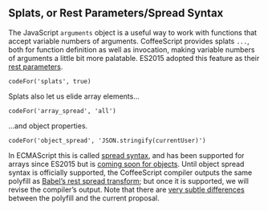 ## Splats, or Rest Parameters/Spread Syntax

The JavaScript `arguments` object is a useful way to work with functions that accept variable numbers of arguments. CoffeeScript provides splats `...`, both for function definition as well as invocation, making variable numbers of arguments a little bit more palatable. ES2015 adopted this feature as their [rest parameters](https://developer.mozilla.org/en-US/docs/Web/JavaScript/Reference/Functions/rest_parameters).

```
codeFor('splats', true)
```

<div id="array-spread" class="bookmark"></div>

Splats also let us elide array elements...

```
codeFor('array_spread', 'all')
```

<div id="object-spread" class="bookmark"></div>

...and object properties.

```
codeFor('object_spread', 'JSON.stringify(currentUser)')
```

In ECMAScript this is called [spread syntax](https://developer.mozilla.org/en-US/docs/Web/JavaScript/Reference/Operators/Spread_operator), and has been supported for arrays since ES2015 but is [coming soon for objects](https://developer.mozilla.org/en-US/docs/Web/JavaScript/Reference/Operators/Spread_operator#Spread_in_object_literals). Until object spread syntax is officially supported, the CoffeeScript compiler outputs the same polyfill as [Babel’s rest spread transform](https://babeljs.io/docs/plugins/transform-object-rest-spread/); but once it is supported, we will revise the compiler’s output. Note that there are [very subtle differences](https://developers.google.com/web/updates/2017/06/object-rest-spread) between the polyfill and the current proposal.